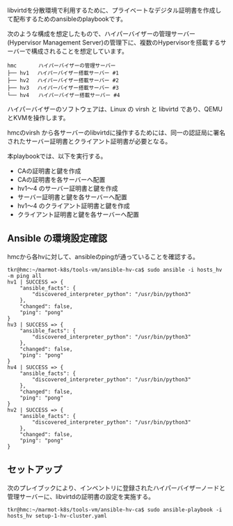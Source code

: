 libvirtdを分散環境で利用するために、プライベートなデジタル証明書を作成して配布するためのansibleのplaybookです。


次のような構成を想定したもので、ハイパーバイザーの管理サーバー(Hypervisor Management Server)の管理下に、複数のHypervisorを搭載するサーバーで構成されることを想定しています。

~~~
hmc       ハイパーバイザーの管理サーバー
├── hv1　 ハイパーバイザー搭載サーバー #1
├── hv2　 ハイパーバイザー搭載サーバー #2
├── hv3　 ハイパーバイザー搭載サーバー #3
└── hv4   ハイパーバイザー搭載サーバー #4
~~~

ハイパーバイザーのソフトウェアは、Linux の virsh と libvirtd であり、QEMUとKVMを操作します。

hmcのvirsh から各サーバーのlibvirtdに操作するためには、同一の認証局に署名されたサーバー証明書とクライアント証明書が必要となる。


本playbookでは、以下を実行する。

* CAの証明書と鍵を作成
* CAの証明書を各サーバーへ配置
* hv1〜4 のサーバー証明書と鍵を作成
* サーバー証明書と鍵を各サーバーへ配置
* hv1〜4 のクライアント証明書と鍵を作成
* クライアント証明書と鍵を各サーバーへ配置


## Ansible の環境設定確認

hmcから各hvに対して、ansibleのpingが通っていることを確認する。

~~~
tkr@hmc:~/marmot-k8s/tools-vm/ansible-hv-ca$ sudo ansible -i hosts_hv -m ping all
hv1 | SUCCESS => {
    "ansible_facts": {
        "discovered_interpreter_python": "/usr/bin/python3"
    },
    "changed": false,
    "ping": "pong"
}
hv3 | SUCCESS => {
    "ansible_facts": {
        "discovered_interpreter_python": "/usr/bin/python3"
    },
    "changed": false,
    "ping": "pong"
}
hv4 | SUCCESS => {
    "ansible_facts": {
        "discovered_interpreter_python": "/usr/bin/python3"
    },
    "changed": false,
    "ping": "pong"
}
hv2 | SUCCESS => {
    "ansible_facts": {
        "discovered_interpreter_python": "/usr/bin/python3"
    },
    "changed": false,
    "ping": "pong"
}
~~~




## セットアップ

次のプレイブックにより、インベントリに登録されたハイパーバイザーノードと管理サーバーに、libvirtdの証明書の設定を実施する。


~~~
tkr@hmc:~/marmot-k8s/tools-vm/ansible-hv-ca$ sudo ansible-playbook -i hosts_hv setup-1-hv-cluster.yaml
~~~

